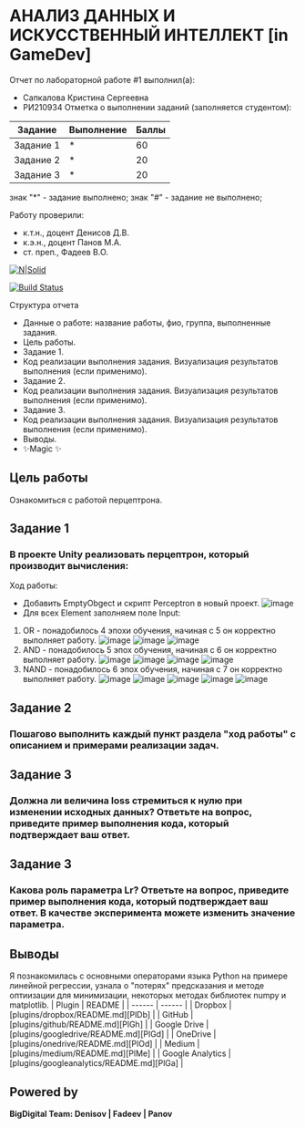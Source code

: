 # АНАЛИЗ ДАННЫХ И ИСКУССТВЕННЫЙ ИНТЕЛЛЕКТ [in GameDev]
Отчет по лабораторной работе #1 выполнил(а):
- Сапкалова Кристина Сергеевна
- РИ210934
Отметка о выполнении заданий (заполняется студентом):

| Задание | Выполнение | Баллы |
| ------ | ------ | ------ |
| Задание 1 | * | 60 |
| Задание 2 | * | 20 |
| Задание 3 | * | 20 |

знак "*" - задание выполнено; знак "#" - задание не выполнено;

Работу проверили:
- к.т.н., доцент Денисов Д.В.
- к.э.н., доцент Панов М.А.
- ст. преп., Фадеев В.О.

[![N|Solid](https://cldup.com/dTxpPi9lDf.thumb.png)](https://nodesource.com/products/nsolid)

[![Build Status](https://travis-ci.org/joemccann/dillinger.svg?branch=master)](https://travis-ci.org/joemccann/dillinger)

Структура отчета

- Данные о работе: название работы, фио, группа, выполненные задания.
- Цель работы.
- Задание 1.
- Код реализации выполнения задания. Визуализация результатов выполнения (если применимо).
- Задание 2.
- Код реализации выполнения задания. Визуализация результатов выполнения (если применимо).
- Задание 3.
- Код реализации выполнения задания. Визуализация результатов выполнения (если применимо).
- Выводы.
- ✨Magic ✨

## Цель работы
Ознакомиться с работой перцептрона.
## Задание 1
### В проекте Unity реализовать перцептрон, который производит вычисления:
Ход работы:
- Добавить EmptyObgect и скрипт Perceptron в новый проект.
![image](https://user-images.githubusercontent.com/104152574/204274280-7bd4007e-8154-48bb-9a38-7acb69e381de.png)
- Для всех Element заполняем поле Input:
1) OR - понадобилось 4 эпохи обучения, начиная с 5 он корректно выполняет работу.
![image](https://user-images.githubusercontent.com/104152574/204278051-86562842-c020-4a82-ac0a-57af5adce83e.png)
![image](https://user-images.githubusercontent.com/104152574/204278134-d040d1df-542c-4f04-822f-5353830be136.png)
![image](https://user-images.githubusercontent.com/104152574/204278189-0f626d5e-9042-4c44-82da-c601adf533da.png)
2) AND - понадобилось 5 эпох обучения, начиная с 6 он корректно выполняет работу.
![image](https://user-images.githubusercontent.com/104152574/204279081-250f0434-a9d9-4cf2-9a27-e8809b185f82.png)
![image](https://user-images.githubusercontent.com/104152574/204279166-effb54ee-3c6f-4a3a-ae05-30005082121f.png)
![image](https://user-images.githubusercontent.com/104152574/204279208-b7cf3508-96e3-49b0-8e44-eedfda6af47b.png)
![image](https://user-images.githubusercontent.com/104152574/204279238-48e2bbf3-5626-44b0-aa6f-770b796a464c.png)
3) NAND - понадобилось 6 эпох обучения, начиная с 7 он корректно выполняет работу.
![image](https://user-images.githubusercontent.com/104152574/204279989-63b52f1c-eca8-4d4d-9bd8-613d2d03d040.png)
![image](https://user-images.githubusercontent.com/104152574/204280027-ae78f9c5-48dc-43ec-ab43-382acef4bee7.png)
![image](https://user-images.githubusercontent.com/104152574/204280060-996a7c43-1e64-42f5-8b11-9ed8b5957e31.png)
![image](https://user-images.githubusercontent.com/104152574/204280098-3eec9012-7fd0-43b5-8fef-b8c7fcf7d6f8.png)
![image](https://user-images.githubusercontent.com/104152574/204280132-f1b30b77-2778-4134-b080-0640299d42d1.png)

## Задание 2
### Пошагово выполнить каждый пункт раздела "ход работы" с описанием и примерами реализации задач.

## Задание 3
### Должна ли величина loss стремиться к нулю при изменении исходных данных? Ответьте на вопрос, приведите пример выполнения кода, который подтверждает ваш ответ.


## Задание 3
### Какова роль параметра Lr? Ответьте на вопрос, приведите пример выполнения кода, который подтверждает ваш ответ. В качестве эксперимента можете изменить значение параметра.

## Выводы
Я познакомилась с основными операторами языка Python на примере линейной регрессии, узнала о "потерях" предсказания и методе оптиизации для минимизации, некоторых методах библиотек numpy и matplotlib.
| Plugin | README |
| ------ | ------ |
| Dropbox | [plugins/dropbox/README.md][PlDb] |
| GitHub | [plugins/github/README.md][PlGh] |
| Google Drive | [plugins/googledrive/README.md][PlGd] |
| OneDrive | [plugins/onedrive/README.md][PlOd] |
| Medium | [plugins/medium/README.md][PlMe] |
| Google Analytics | [plugins/googleanalytics/README.md][PlGa] |

## Powered by

**BigDigital Team: Denisov | Fadeev | Panov**
